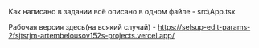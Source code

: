 Как написано в задании всё описано в одном файле - src\App.tsx

Рабочая версия здесь(на всякий случай) - https://selsup-edit-params-2fsjtsrjm-artembelousov152s-projects.vercel.app/
